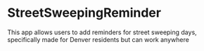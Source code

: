 # StreetSweepingReminder
This app allows users to add reminders for street sweeping days, specifically made for Denver residents but can work anywhere
